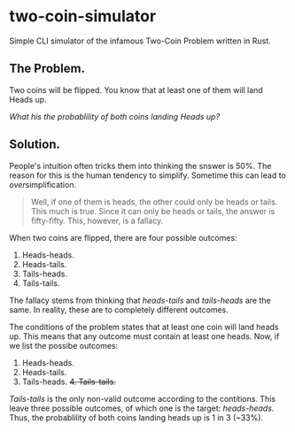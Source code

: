 # two-coin-simulator

Simple CLI simulator of the infamous Two-Coin Problem written in Rust.

## The Problem.

Two coins will be flipped.
You know that at least one of them will land Heads up.

*What his the probablility of both coins landing Heads up?*

## Solution.

People's intuition often tricks them into thinking the snswer is 50%.
The reason for this is the human tendency to simplify.
Sometime this can lead to *over*simplification.

>Well, if one of them is heads, the other could only be heads or tails.
This much is true.
>Since it can only be heads or tails, the answer is fifty-fifty.
This, however, is a fallacy.

When two coins are flipped, there are four possible outcomes:

1. Heads-heads.
2. Heads-tails.
3. Tails-heads.
4. Tails-tails.

The fallacy stems from thinking that *heads-tails* and *tails-heads* are the same.
In reality, these are to completely different outcomes.

The conditions of the problem states that at least one coin will land heads up.
This means that any outcome must contain at least one heads.
Now, if we list the possibe outcomes:

1. Heads-heads.
2. Heads-tails.
3. Tails-heads.
~~4. Tails-tails.~~

*Tails-tails* is the only non-valid outcome according to the contitions.
This leave three possible outcomes, of which one is the target: *heads-heads*.
Thus, the probablility of both coins landing heads up is 1 in 3 (~33%).

